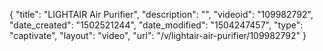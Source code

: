{
    "title": "LIGHTAIR Air Purifier",
    "description": "",
    "videoid": "109982792",
    "date_created": "1502521244",
    "date_modified": "1504247457",
    "type": "captivate",
    "layout": "video",
    "url": "\/v\/lightair-air-purifier\/109982792"
}